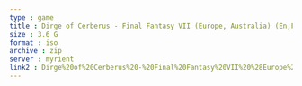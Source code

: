 ```yaml
---
type : game
title : Dirge of Cerberus - Final Fantasy VII (Europe, Australia) (En,Fr,De,Es,It)
size : 3.6 G
format : iso
archive : zip
server : myrient
link2 : Dirge%20of%20Cerberus%20-%20Final%20Fantasy%20VII%20%28Europe%2C%20Australia%29%20%28En%2CFr%2CDe%2CEs%2CIt%29
---
```

